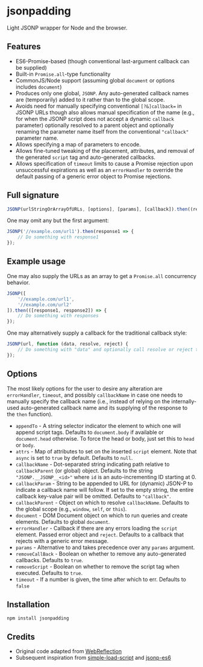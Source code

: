 # jsonpadding

Light JSONP wrapper for Node and the browser.

## Features

-   ES6-Promise-based (though conventional last-argument callback can be supplied)
-   Built-in `Promise.all`-type functionality
-   CommonJS/Node support (assuming global `document` or options includes `document`)
-   Produces only one global, `JSONP`. Any auto-generated callback names are (temporarily) added to it rather than to the global scope.
-   Avoids need for manually specifying conventional `[?&]callback=` in JSONP URLs though also allows manual specification of the name (e.g., for when the JSONP script does not accept a dynamic `callback` parameter) optionally resolved to a parent object and optionally renaming the parameter name itself from the conventional `"callback"` parameter name.
-   Allows specifying a map of parameters to encode.
-   Allows fine-tuned tweaking of the placement, attributes, and removal of the generated `script` tag and auto-generated callbacks.
-   Allows specification of `timeout` limits to cause a Promise rejection upon unsuccessful expirations as well as an `errorHandler` to override the default passing of a generic error object to Promise rejections.

## Full signature

```js
JSONP(urlStringOrArrayOfURLs, [options], [params], [callback]).then((result) => {});
```

One may omit any but the first argument:


```js
JSONP('//example.com/url1').then(response1 => {
    // Do something with response1
});
```

## Example usage

One may also supply the URLs as an array to get a `Promise.all` concurrency
behavior.

```js
JSONP([
    '//example.com/url1',
    '//example.com/url2'
]).then(([response1, response2]) => {
    // Do something with responses
});
```

One may alternatively supply a callback for the traditional callback style:

```js
JSONP(url, function (data, resolve, reject) {
    // Do something with "data" and optionally call resolve or reject to continue the promise chain
});
```

## Options

The most likely options for the user to desire any alteration are `errorHandler`, `timeout`, and possibly `callbackName` in case one needs to manually specify the callback name (i.e., instead of relying on the internally-used auto-generated callback name and its supplying of the response to the `then` function).

-   `appendTo` - A string selector indicator the element to which one will append script tags. Defaults to `document.body` if available or `document.head` otherwise. To force the head or body, just set this to `head` or `body`.
-   `attrs` - Map of attributes to set on the inserted `script` element. Note that `async` is set to `true` by default. Defaults to `null`.
-   `callbackName` - Dot-separated string indicating path relative to `callbackParent` (or global) object. Defaults to the string `"JSONP.__JSONP__<id>"` where `id` is an auto-incrementing ID starting at 0.
-   `callbackParam` - String to be appended to URL for (dynamic) JSON-P to indicate a callback name will follow. If set to the empty string, the entire callback key-value pair will be omitted. Defaults to `"callback"`.
-   `callbackParent` - Object on which to resolve `callbackName`. Defaults to the global scope (e.g., `window`, `self`, or `this`).
-   `document` - DOM Document object on which to run queries and create elements. Defaults to global `document`.
-   `errorHandler` - Callback if there are any errors loading the `script` element. Passed error object and `reject`. Defaults to a callback that rejects with a generic error message.
-   `params` - Alternative to and takes precedence over any `params` argument.
-   `removeCallBack` - Boolean on whether to remove any auto-generated callbacks. Defaults to `true`.
-   `removeScript` - Boolean on whether to remove the script tag when executed. Defaults to `true`.
-   `timeout` - If a number is given, the time after which to err. Defaults to `false`

## Installation

```
npm install jsonpadding
```

## Credits

-   Original code adapted from [WebReflection](http://webreflection.blogspot.com/2011/02/all-you-need-for-jsonp.html)
-   Subsequent inspiration from [simple-load-script](https://github.com/tomek-f/simple-load-script)
    and [jsonp-es6](https://github.com/franzose/jsonp-es6)
